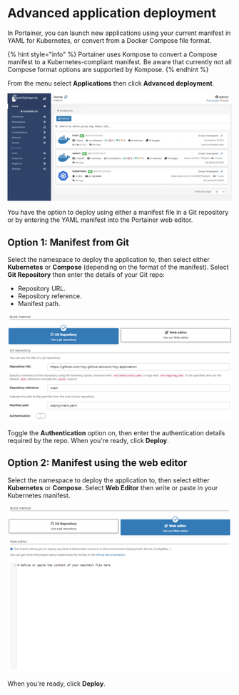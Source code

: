 # Advanced application deployment

In Portainer, you can launch new applications using your current manifest in YAML for Kubernetes, or convert from a Docker Compose file format.

{% hint style="info" %}
Portainer uses Kompose to convert a Compose manifest to a Kubernetes-compliant manifest. Be aware that currently not all Compose format options are supported by Kompose.
{% endhint %}

From the menu select **Applications** then click **Advanced deployment**.

![](../../../.gitbook/assets/applications-advanced-1.gif)

You have the option to deploy using either a manifest file in a Git repository or by entering the YAML manifest into the Portainer web editor.

## Option 1: Manifest from Git

Select the namespace to deploy the application to, then select either **Kubernetes** or **Compose** \(depending on the format of the manifest\). Select **Git Repository** then enter the details of your Git repo:

* Repository URL.
* Repository reference.
* Manifest path.

![](../../../.gitbook/assets/applications-advanced-2.png)

Toggle the **Authentication** option on, then enter the authentication details required by the repo. When you're ready, click **Deploy**.

## Option 2: Manifest using the web editor

Select the namespace to deploy the application to, then select either **Kubernetes** or **Compose**. Select **Web Editor** then write or paste in your Kubernetes manifest. 

![](../../../.gitbook/assets/applications-advanced-3.png)

When you're ready, click **Deploy**.  

